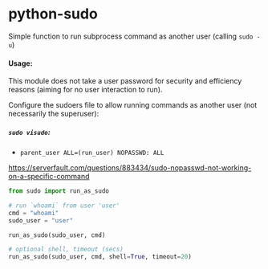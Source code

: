 # python-sudo
Simple function to run subprocess command as another user (calling `sudo -u`)

#### Usage:

This module does not take a user password for security and efficiency reasons (aiming for no user interaction to run).

Configure the sudoers file to allow running commands as another user (not necessarily the superuser):

##### `sudo visudo`:
 - `parent_user ALL=(run_user) NOPASSWD: ALL`

https://serverfault.com/questions/883434/sudo-nopasswd-not-working-on-a-specific-command


```python
from sudo import run_as_sudo

# run `whoami` from user 'user'
cmd = "whoami"
sudo_user = "user"

run_as_sudo(sudo_user, cmd)

# optional shell, timeout (secs)
run_as_sudo(sudo_user, cmd, shell=True, timeout=20)
```
